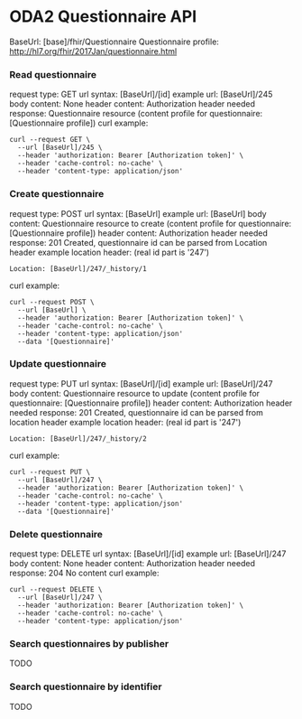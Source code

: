 # ODA2 Questionnaire API

BaseUrl: [base]/fhir/Questionnaire
Questionnaire profile: http://hl7.org/fhir/2017Jan/questionnaire.html

### Read questionnaire

request type: GET
url syntax: [BaseUrl]/[id]
example url: [BaseUrl]/245
body content: None
header content: Authorization header needed
response: Questionnaire resource (content profile for questionnaire: [Questionnaire profile])
curl example:
```
curl --request GET \
  --url [BaseUrl]/245 \
  --header 'authorization: Bearer [Authorization token]' \
  --header 'cache-control: no-cache' \
  --header 'content-type: application/json'
```
  
### Create questionnaire

request type: POST
url syntax: [BaseUrl]
example url: [BaseUrl]
body content: Questionnaire resource to create (content profile for questionnaire: [Questionnaire profile])
header content: Authorization header needed
response: 201 Created, questionnaire id can be parsed from Location header
example location header: (real id part is '247')
``` 
Location: [BaseUrl]/247/_history/1
```

curl example:
```
curl --request POST \
  --url [BaseUrl] \
  --header 'authorization: Bearer [Authorization token]' \
  --header 'cache-control: no-cache' \
  --header 'content-type: application/json'
  --data '[Questionnaire]'
```

### Update questionnaire

request type: PUT
url syntax: [BaseUrl]/[id]
example url: [BaseUrl]/247
body content: Questionnaire resource to update (content profile for questionnaire: [Questionnaire profile])
header content: Authorization header needed
response: 201 Created, questionnaire id can be parsed from location header 
example location header: (real id part is '247')
``` 
Location: [BaseUrl]/247/_history/2
```
curl example:
```
curl --request PUT \
  --url [BaseUrl]/247 \
  --header 'authorization: Bearer [Authorization token]' \
  --header 'cache-control: no-cache' \
  --header 'content-type: application/json'
  --data '[Questionnaire]' 
```
  
### Delete questionnaire

request type: DELETE
url syntax: [BaseUrl]/[id]
example url: [BaseUrl]/247
body content: None
header content: Authorization header needed
response: 204 No content
curl example:
```
curl --request DELETE \
  --url [BaseUrl]/247 \
  --header 'authorization: Bearer [Authorization token]' \
  --header 'cache-control: no-cache' \
  --header 'content-type: application/json'
```

### Search questionnaires by publisher

TODO

### Search questionnaire by identifier

TODO

  